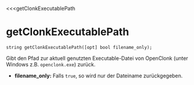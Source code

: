 ﻿<<<getClonkExecutablePath

# getClonkExecutablePath

```fnpreview
string getClonkExecutablePath([opt] bool filename_only);
```
Gibt den Pfad zur aktuell genutzten Executable-Datei von OpenClonk (unter Windows z.B. ```openclonk.exe```) zurück.

* **filename_only:**
  Falls ```true```, so wird nur der Dateiname zurückgegeben.